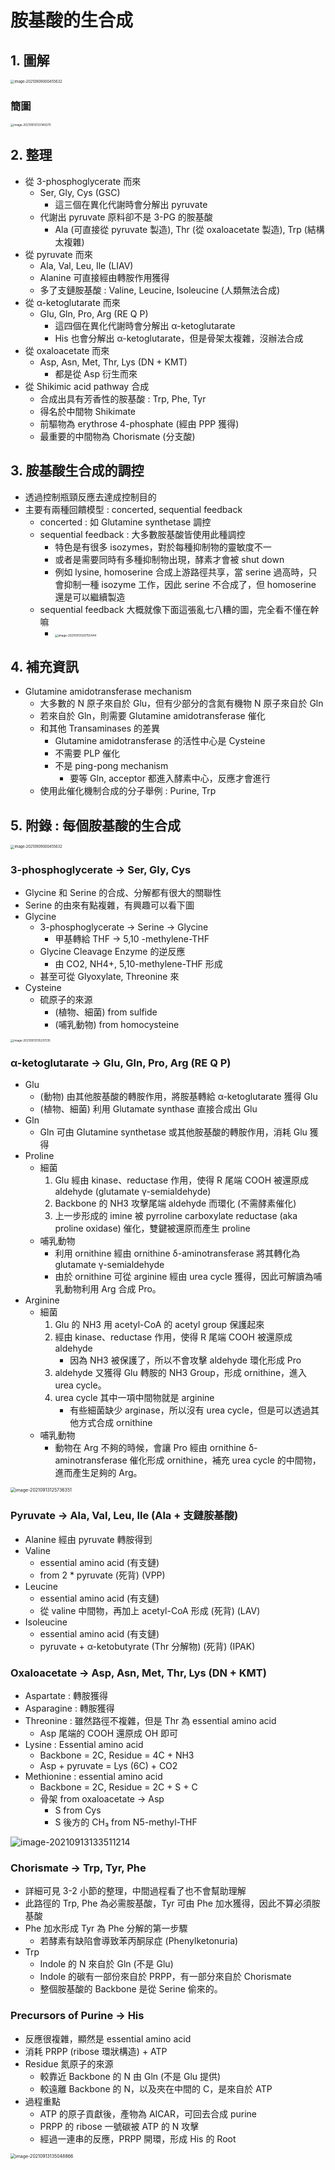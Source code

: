 # 胺基酸的生合成

## 1. 圖解

<img src="08_02_%E8%83%BA%E5%9F%BA%E9%85%B8%E7%9A%84%E7%94%9F%E5%90%88%E6%88%90.assets/image-20210909000455632.png" alt="image-20210909000455632" style="zoom:40%;" />

### 簡圖

<img src="08_02_%E8%83%BA%E5%9F%BA%E9%85%B8%E7%9A%84%E7%94%9F%E5%90%88%E6%88%90.assets/image-20210913133149275.png" alt="image-20210913133149275" style="zoom:33%;" />

## 2. 整理

- 從 3-phosphoglycerate 而來
  - Ser, Gly, Cys (GSC)
    - 這三個在異化代謝時會分解出 pyruvate
  - 代謝出 pyruvate 原料卻不是 3-PG 的胺基酸
    - Ala (可直接從 pyruvate 製造), Thr (從 oxaloacetate 製造), Trp (結構太複雜)
- 從 pyruvate 而來
  - Ala, Val, Leu, Ile (LIAV)
  - Alanine 可直接經由轉胺作用獲得
  - 多了支鏈胺基酸 : Valine, Leucine, Isoleucine (人類無法合成)
- 從 α-ketoglutarate 而來
  - Glu, Gln, Pro, Arg (RE Q P)
    - 這四個在異化代謝時會分解出 α-ketoglutarate
    - His 也會分解出 α-ketoglutarate，但是骨架太複雜，沒辦法合成
- 從 oxaloacetate 而來
  - Asp, Asn, Met, Thr, Lys (DN + KMT)
    - 都是從 Asp 衍生而來
- 從 Shikimic acid pathway 合成
  - 合成出具有芳香性的胺基酸 : Trp, Phe, Tyr
  - 得名於中間物 Shikimate
  - 前驅物為 erythrose 4-phosphate (經由 PPP 獲得)
  - 最重要的中間物為 Chorismate (分支酸)



## 3. 胺基酸生合成的調控

- 透過控制瓶頸反應去達成控制目的
- 主要有兩種回饋模型 : concerted, sequential feedback
  - concerted : 如 Glutamine synthetase 調控
  - sequential feedback : 大多數胺基酸皆使用此種調控
    - 特色是有很多 isozymes，對於每種抑制物的靈敏度不一
    - 或者是需要同時有多種抑制物出現，酵素才會被 shut down
    - 例如 lysine, homoserine 合成上游路徑共享，當 serine 過高時，只會抑制一種 isozyme 工作，因此 serine 不合成了，但 homoserine 還是可以繼續製造
  - sequential feedback 大概就像下面這張亂七八糟的圖，完全看不懂在幹嘛
    - <img src="08_02_%E8%83%BA%E5%9F%BA%E9%85%B8%E7%9A%84%E7%94%9F%E5%90%88%E6%88%90.assets/image-20210913120755444.png" alt="image-20210913120755444" style="zoom:33%;" />

## 4. 補充資訊

- Glutamine amidotransferase mechanism
  - 大多數的 N 原子來自於 Glu，但有少部分的含氮有機物 N 原子來自於 Gln
  - 若來自於 Gln，則需要 Glutamine amidotransferase 催化
  - 和其他 Transaminases 的差異
    - Glutamine amidotransferase 的活性中心是 Cysteine
    - 不需要 PLP 催化
    - 不是 ping-pong mechanism
      - 要等 Gln, acceptor 都進入酵素中心，反應才會進行
  - 使用此催化機制合成的分子舉例 : Purine, Trp



## 5. 附錄 : 每個胺基酸的生合成

<img src="08_02_%E8%83%BA%E5%9F%BA%E9%85%B8%E7%9A%84%E7%94%9F%E5%90%88%E6%88%90.assets/image-20210909000455632.png" alt="image-20210909000455632" style="zoom:40%;" />

### 3-phosphoglycerate → Ser, Gly, Cys

- Glycine 和 Serine 的合成、分解都有很大的關聯性
- Serine 的由來有點複雜，有興趣可以看下圖
- Glycine
  - 3-phosphoglycerate → Serine → Glycine 
    - 甲基轉給 THF → 5,10 -methylene-THF
  - Glycine Cleavage Enzyme 的逆反應
    - 由 CO2, NH4+, 5,10-methylene-THF 形成
  - 甚至可從 Glyoxylate, Threonine 來
- Cysteine
  - 硫原子的來源
    - (植物、細菌) from sulfide
    - (哺乳動物) from homocysteine

<img src="08_02_%E8%83%BA%E5%9F%BA%E9%85%B8%E7%9A%84%E7%94%9F%E5%90%88%E6%88%90.assets/image-20210913135251135.png" alt="image-20210913135251135" style="zoom:33%;" />

### α-ketoglutarate → Glu, Gln, Pro, Arg (RE Q P)

- Glu
  - (動物) 由其他胺基酸的轉胺作用，將胺基轉給 α-ketoglutarate 獲得 Glu
  - (植物、細菌) 利用 Glutamate synthase 直接合成出 Glu
- Gln
  - Gln 可由 Glutamine synthetase 或其他胺基酸的轉胺作用，消耗 Glu 獲得
- Proline
  - 細菌
    1. Glu 經由 kinase、reductase 作用，使得 R 尾端 COOH 被還原成 aldehyde (glutamate γ-semialdehyde)
    2. Backbone 的 NH3 攻擊尾端 aldehyde 而環化 (不需酵素催化)
    3. 上一步形成的 imine 被 pyrroline carboxylate reductase (aka proline oxidase) 催化，雙鍵被還原而產生 proline
  - 哺乳動物
    - 利用 ornithine 經由 ornithine δ-aminotransferase 將其轉化為 glutamate γ-semialdehyde
    - 由於 ornithine 可從 arginine 經由 urea cycle 獲得，因此可解讀為哺乳動物利用 Arg 合成 Pro。
- Arginine
  - 細菌
    1. Glu 的 NH3 用 acetyl-CoA 的 acetyl group 保護起來
    2. 經由 kinase、reductase 作用，使得 R 尾端 COOH 被還原成 aldehyde
       - 因為 NH3 被保護了，所以不會攻擊 aldehyde 環化形成 Pro
    3. aldehyde 又獲得 Glu 轉胺的 NH3 Group，形成 ornithine，進入 urea cycle。
    4. urea cycle 其中一項中間物就是 arginine
       - 有些細菌缺少 arginase，所以沒有 urea cycle，但是可以透過其他方式合成 ornithine
  - 哺乳動物
    - 動物在 Arg 不夠的時候，會讓 Pro 經由 ornithine δ-aminotransferase 催化形成 ornithine，補充 urea cycle 的中間物，進而產生足夠的 Arg。

<img src="08_02_%E8%83%BA%E5%9F%BA%E9%85%B8%E7%9A%84%E7%94%9F%E5%90%88%E6%88%90.assets/image-20210913125736351.png" alt="image-20210913125736351" style="zoom:50%;" />

### Pyruvate → Ala, Val, Leu, Ile (Ala + 支鏈胺基酸)

- Alanine 經由 pyruvate 轉胺得到
- Valine
  - essential amino acid (有支鏈)
  - from 2 * pyruvate (死背) (VPP)
- Leucine
  - essential amino acid (有支鏈)
  - 從 valine 中間物，再加上 acetyl-CoA 形成 (死背) (LAV)
- Isoleucine
  - essential amino acid (有支鏈)
  - pyruvate + α-ketobutyrate (Thr 分解物) (死背) (IPAK)

### Oxaloacetate → Asp, Asn, Met, Thr, Lys (DN + KMT)

- Aspartate : 轉胺獲得
- Asparagine : 轉胺獲得
- Threonine : 雖然路徑不複雜，但是 Thr 為 essential amino acid 
  - Asp 尾端的 COOH 還原成 OH 即可
- Lysine : Essential amino acid
  - Backbone = 2C, Residue = 4C + NH3
  - Asp + pyruvate = Lys (6C) + CO2
- Methionine : essential amino acid
  - Backbone = 2C, Residue = 2C + S + C
  - 骨架 from oxaloacetate → Asp
    - S from Cys
    - S 後方的 CH₃ from N5-methyl-THF

![image-20210913133511214](08_02_%E8%83%BA%E5%9F%BA%E9%85%B8%E7%9A%84%E7%94%9F%E5%90%88%E6%88%90.assets/image-20210913133511214.png)



### Chorismate → Trp, Tyr, Phe

- 詳細可見 3-2 小節的整理，中間過程看了也不會幫助理解
- 此路徑的 Trp, Phe 為必需胺基酸，Tyr 可由 Phe 加水獲得，因此不算必須胺基酸
- Phe 加水形成 Tyr 為 Phe 分解的第一步驟
  - 若酵素有缺陷會導致苯丙酮尿症 (Phenylketonuria)
- Trp
  - Indole 的 N 來自於 Gln (不是 Glu)
  - Indole 的碳有一部份來自於 PRPP，有一部分來自於 Chorismate
  - 整個胺基酸的 Backbone 是從 Serine 偷來的。

### Precursors of Purine → His

- 反應很複雜，顯然是 essential amino acid
- 消耗 PRPP (ribose 環狀構造) + ATP
- Residue 氮原子的來源
  - 較靠近 Backbone 的 N 由 Gln (不是 Glu 提供)
  - 較遠離 Backbone 的 N，以及夾在中間的 C，是來自於 ATP
- 過程重點
  - ATP 的原子貢獻後，產物為 AICAR，可回去合成 purine
  - PRPP 的 ribose 一號碳被 ATP 的 N 攻擊
  - 經過一連串的反應，PRPP 開環，形成 His 的 Root

<img src="08_02_%E8%83%BA%E5%9F%BA%E9%85%B8%E7%9A%84%E7%94%9F%E5%90%88%E6%88%90.assets/image-20210913135048866.png" alt="image-20210913135048866" style="zoom:50%;" />

